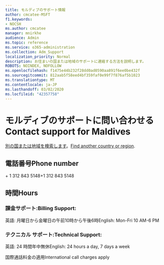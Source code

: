 ```yaml
---
title: モルディブのサポート情報
author: cmcatee-MSFT
f1.keywords:
- NOCSH
ms.author: cmcatee
manager: mnirkhe
audience: Admin
ms.topic: reference
ms.service: o365-administration
ms.collection: Adm_Support
localization_priority: Normal
description: お住まいの国または地域のサポートに連絡する方法を説明します。
ROBOTS: NOINDEX, NOFOLLOW
ms.openlocfilehash: f1475e44b232f28dd0ad0590aa891f6ee0be432f
ms.sourcegitcommit: 812aab5f58eed4bf359faf0e99f7f876af5b1023
ms.translationtype: MT
ms.contentlocale: ja-JP
ms.lasthandoff: 03/02/2020
ms.locfileid: "42357758"
---
```

# <a name="contact-support-for-maldives"></a><span data-ttu-id="17d18-103">モルディブのサポートに問い合わせる</span><span class="sxs-lookup"><span data-stu-id="17d18-103">Contact support for Maldives</span></span>

<span data-ttu-id="17d18-104">[別の国または地域を検索します](../contact-support-for-business-products.md)。</span><span class="sxs-lookup"><span data-stu-id="17d18-104">[Find another country or region](../contact-support-for-business-products.md).</span></span>

## <a name="phone-number"></a><span data-ttu-id="17d18-105">電話番号</span><span class="sxs-lookup"><span data-stu-id="17d18-105">Phone number</span></span>
<span data-ttu-id="17d18-106">+ 1 312 843 5148</span><span class="sxs-lookup"><span data-stu-id="17d18-106">+1 312 843 5148</span></span>

## <a name="hours"></a><span data-ttu-id="17d18-107">時間</span><span class="sxs-lookup"><span data-stu-id="17d18-107">Hours</span></span>
### <a name="billing-support"></a><span data-ttu-id="17d18-108">課金サポート:</span><span class="sxs-lookup"><span data-stu-id="17d18-108">Billing Support:</span></span>

<span data-ttu-id="17d18-109">英語: 月曜日から金曜日の午前10時から午後6時</span><span class="sxs-lookup"><span data-stu-id="17d18-109">English: Mon-Fri 10 AM-6 PM</span></span>

### <a name="technical-support"></a><span data-ttu-id="17d18-110">テクニカル サポート:</span><span class="sxs-lookup"><span data-stu-id="17d18-110">Technical Support:</span></span>

<span data-ttu-id="17d18-111">英語: 24 時間年中無休</span><span class="sxs-lookup"><span data-stu-id="17d18-111">English: 24 hours a day, 7 days a week</span></span>

<span data-ttu-id="17d18-112">国際通話料金の適用</span><span class="sxs-lookup"><span data-stu-id="17d18-112">International call charges apply</span></span>
